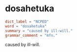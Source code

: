 # dosahetuka

``` toml
dict_label = "NCPED"
word = "dosahetuka"
summary = "caused by ill-will."
grammar_comment = "mfn."
```

caused by ill\-will.

